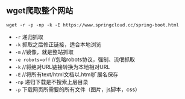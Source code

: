 ## wget爬取整个网站

```shell
wget -r -p -np -k -E https://www.springcloud.cc/spring-boot.html
```

- `-r` 递归抓取
- `-k` 抓取之后修正链接，适合本地浏览
- `-m`  //镜像，就是整站抓取
- `-e robots=off`   //忽略robots协议，强制、流氓抓取
- `-k`  //将绝对URL链接转换为本地相对URL
- `-E` //将所有text/html文档以.html扩展名保存
- `-np` 递归下载是不搜索上层目录
- `-p` 下载网页所需要的所有文件（图片，js脚本，css）